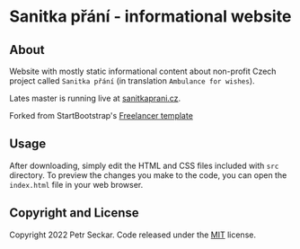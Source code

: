 # Sanitka přání - informational website

## About
Website with mostly static informational content about non-profit Czech project called `Sanitka přání` (in translation `Ambulance for wishes`).

Lates master is running live at [sanitkaprani.cz](https://www.sanitkaprani.cz).

Forked from StartBootstrap's [Freelancer template](https://startbootstrap.github.io/startbootstrap-freelancer/)

## Usage

After downloading, simply edit the HTML and CSS files included with `src` directory. To preview the changes you make to the code, you can open the `index.html` file in your web browser.

## Copyright and License

Copyright 2022 Petr Seckar. Code released under the [MIT](https://github.com/StartBootstrap/startbootstrap-freelancer/blob/master/LICENSE) license.
